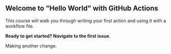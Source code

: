 ## Welcome to "Hello World" with GitHub Actions

This course will walk you through writing your first action and using it with a workflow file. 

**Ready to get started? Navigate to the first issue.**

Making another change.
